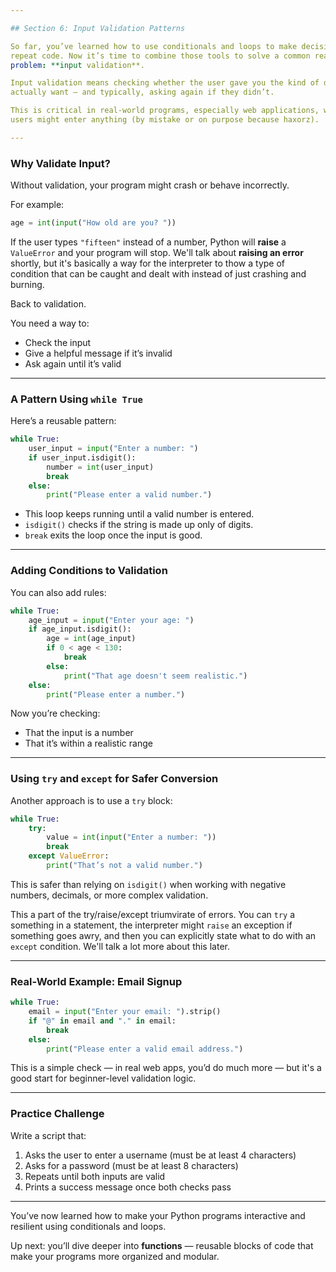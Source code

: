 ```yaml
---

## Section 6: Input Validation Patterns

So far, you’ve learned how to use conditionals and loops to make decisions and
repeat code. Now it’s time to combine those tools to solve a common real-world
problem: **input validation**.

Input validation means checking whether the user gave you the kind of data you
actually want — and typically, asking again if they didn’t.

This is critical in real-world programs, especially web applications, where
users might enter anything (by mistake or on purpose because haxorz).

---
```


### Why Validate Input?

Without validation, your program might crash or behave incorrectly.

For example:

```python
age = int(input("How old are you? "))
```

If the user types `"fifteen"` instead of a number, Python will **raise** a
`ValueError` and your program will stop.  We'll talk about **raising an error**
shortly, but it's basically a way for the interpreter to thow a type of
condition that can be caught and dealt with instead of just crashing and
burning.

Back to validation.

You need a way to:

* Check the input
* Give a helpful message if it’s invalid
* Ask again until it’s valid

---

### A Pattern Using `while True`

Here’s a reusable pattern:

```python
while True:
    user_input = input("Enter a number: ")
    if user_input.isdigit():
        number = int(user_input)
        break
    else:
        print("Please enter a valid number.")
```

* This loop keeps running until a valid number is entered.
* `isdigit()` checks if the string is made up only of digits.
* `break` exits the loop once the input is good.

---

### Adding Conditions to Validation

You can also add rules:

```python
while True:
    age_input = input("Enter your age: ")
    if age_input.isdigit():
        age = int(age_input)
        if 0 < age < 130:
            break
        else:
            print("That age doesn't seem realistic.")
    else:
        print("Please enter a number.")
```

Now you’re checking:

* That the input is a number
* That it’s within a realistic range

---

### Using `try` and `except` for Safer Conversion

Another approach is to use a `try` block:

```python
while True:
    try:
        value = int(input("Enter a number: "))
        break
    except ValueError:
        print("That’s not a valid number.")
```

This is safer than relying on `isdigit()` when working with negative numbers,
decimals, or more complex validation.

This a part of the try/raise/except triumvirate of errors.  You can `try` a
something in a statement, the interpreter might `raise` an exception if
something goes awry, and then you can explicitly state what to do with an
`except` condition.  We'll talk a lot more about this later.


---

### Real-World Example: Email Signup

```python
while True:
    email = input("Enter your email: ").strip()
    if "@" in email and "." in email:
        break
    else:
        print("Please enter a valid email address.")
```

This is a simple check — in real web apps, you’d do much more — but it's a good start for beginner-level validation logic.

---

### Practice Challenge

Write a script that:

1. Asks the user to enter a username (must be at least 4 characters)
2. Asks for a password (must be at least 8 characters)
3. Repeats until both inputs are valid
4. Prints a success message once both checks pass

---

You’ve now learned how to make your Python programs interactive and
resilient using conditionals and loops.

Up next: you’ll dive deeper into **functions** — reusable blocks of code that
make your programs more organized and modular.

